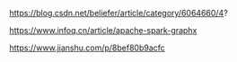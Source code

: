 https://blog.csdn.net/beliefer/article/category/6064660/4?


https://www.infoq.cn/article/apache-spark-graphx

https://www.jianshu.com/p/8bef80b9acfc

